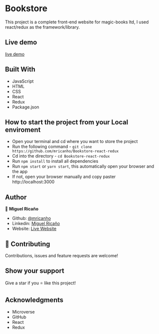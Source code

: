 # Bookstore

This project is a complete front-end website for magic-books ltd, I used react/redux as the framework/library.
## Live demo

[live demo](#)

## Built With

- JavaScript
- HTML
- CSS
- React
- Redux
- Package.json

## How to start the project from your Local enviroment

- Open your terminal and cd where you want to store the project
- Run the following command - `git clone https://github.com/mricanho/Bookstore-react-redux`
- Cd into the directory - `cd Bookstore-react-redux`
- Run `npm install` to install all dependencies
- Run `npm start` or `yarn start`, this automatically open your browser and the app
- If not, open your browser manually and copy paster http://localhost:3000

## Author

👤 **Miguel Ricaño**

- Github: [@mricanho](https://github.com/mricanho)
- Linkedin: [Miguel Ricaño](https://www.linkedin.com/in/mricanho/)
- Website: [Live Website](https://www.miguelricano.me)

## 🤝 Contributing

Contributions, issues and feature requests are welcome!

## Show your support

Give a star if you :star: like this project!

## Acknowledgments

- Microverse
- GitHub
- React
- Redux

